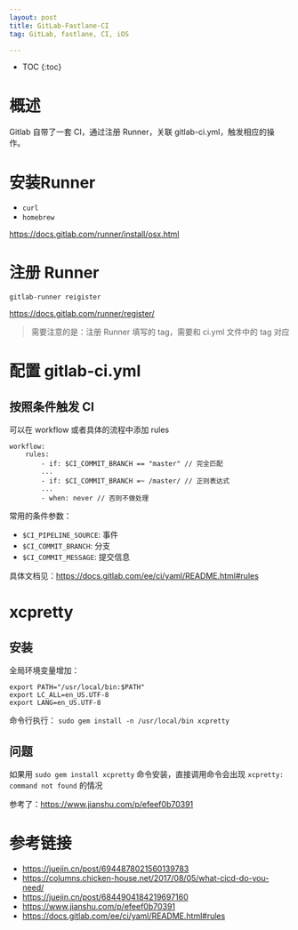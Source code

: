 ```yaml
---
layout: post
title: GitLab-Fastlane-CI
tag: GitLab, fastlane, CI, iOS

---
```


* TOC
{:toc}

# 概述

Gitlab 自带了一套 CI，通过注册 Runner，关联 gitlab-ci.yml，触发相应的操作。


# 安装Runner

* `curl` 
* `homebrew`

https://docs.gitlab.com/runner/install/osx.html

# 注册 Runner

```
gitlab-runner reigister
```

https://docs.gitlab.com/runner/register/


> 需要注意的是：注册 Runner 填写的 tag，需要和 ci.yml 文件中的 tag 对应


# 配置 gitlab-ci.yml

## 按照条件触发 CI

可以在 workflow 或者具体的流程中添加 rules

```
workflow:
    rules:
        - if: $CI_COMMIT_BRANCH == "master" // 完全匹配
        ...
        - if: $CI_COMMIT_BRANCH =~ /master/ // 正则表达式
        ...
        - when: never // 否则不做处理
```

常用的条件参数：

* `$CI_PIPELINE_SOURCE`: 事件
* `$CI_COMMIT_BRANCH`: 分支
* `$CI_COMMIT_MESSAGE`: 提交信息

具体文档见：https://docs.gitlab.com/ee/ci/yaml/README.html#rules

# xcpretty

## 安装

全局环境变量增加：

```
export PATH="/usr/local/bin:$PATH"
export LC_ALL=en_US.UTF-8
export LANG=en_US.UTF-8
```

命令行执行： `sudo gem install -n /usr/local/bin xcpretty`

## 问题

如果用 `sudo gem install xcpretty` 命令安装，直接调用命令会出现 `xcpretty: command not found` 的情况

参考了：https://www.jianshu.com/p/efeef0b70391

# 参考链接

* https://juejin.cn/post/6944878021560139783
* https://columns.chicken-house.net/2017/08/05/what-cicd-do-you-need/
* https://juejin.cn/post/6844904184219697160
* https://www.jianshu.com/p/efeef0b70391
* https://docs.gitlab.com/ee/ci/yaml/README.html#rules
